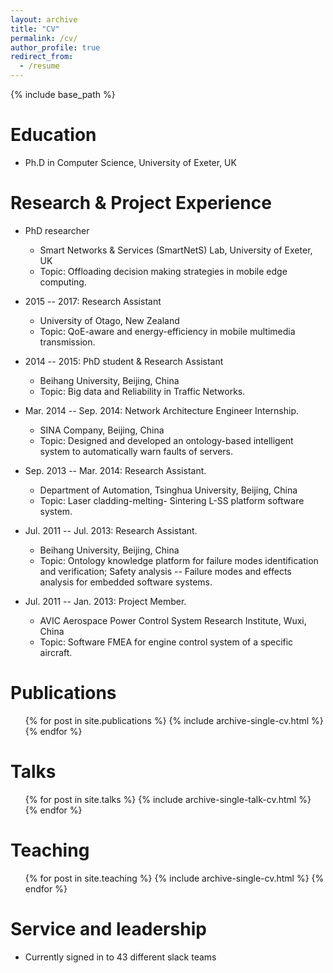 ```yaml
---
layout: archive
title: "CV"
permalink: /cv/
author_profile: true
redirect_from:
  - /resume
---
```


{% include base_path %}

Education
======
* Ph.D in Computer Science, University of Exeter, UK

Research & Project Experience
======
* PhD researcher
  * Smart Networks & Services (SmartNetS) Lab, University of Exeter, UK
  * Topic: Offloading decision making strategies in mobile edge computing.

* 2015 -- 2017: Research Assistant
  * University of Otago, New Zealand
  * Topic: QoE-aware and energy-efficiency in mobile multimedia transmission.

* 2014 -- 2015: PhD student & Research Assistant
  * Beihang University, Beijing, China
  * Topic: Big data and Reliability in Traffic Networks. 

* Mar. 2014 -- Sep. 2014: Network Architecture Engineer Internship.
  * SINA Company, Beijing, China
  * Topic: Designed and developed an ontology-based intelligent system to automatically warn faults of servers.
 
* Sep. 2013 -- Mar. 2014: Research Assistant.
  * Department of Automation, Tsinghua University, Beijing, China
  * Topic: Laser cladding-melting- Sintering L-SS platform software system.

* Jul. 2011 -- Jul. 2013: Research Assistant.
  * Beihang University, Beijing, China
  * Topic: Ontology knowledge platform for failure modes identification and verification; Safety analysis --  Failure modes and effects analysis for embedded software systems.

* Jul. 2011 -- Jan. 2013: Project Member.
  * AVIC Aerospace Power Control System Research Institute, Wuxi, China
  * Topic: Software FMEA for engine control system of a specific aircraft.
  

  
<!--Skills
======
* Skill 1
* Skill 2
  * Sub-skill 2.1
  * Sub-skill 2.2
  * Sub-skill 2.3
* Skill 3-->

Publications
======
  <ul>{% for post in site.publications %}
    {% include archive-single-cv.html %}
  {% endfor %}</ul>
  
Talks
======
  <ul>{% for post in site.talks %}
    {% include archive-single-talk-cv.html %}
  {% endfor %}</ul>
  
Teaching
======
  <ul>{% for post in site.teaching %}
    {% include archive-single-cv.html %}
  {% endfor %}</ul>
  
Service and leadership
======
* Currently signed in to 43 different slack teams
